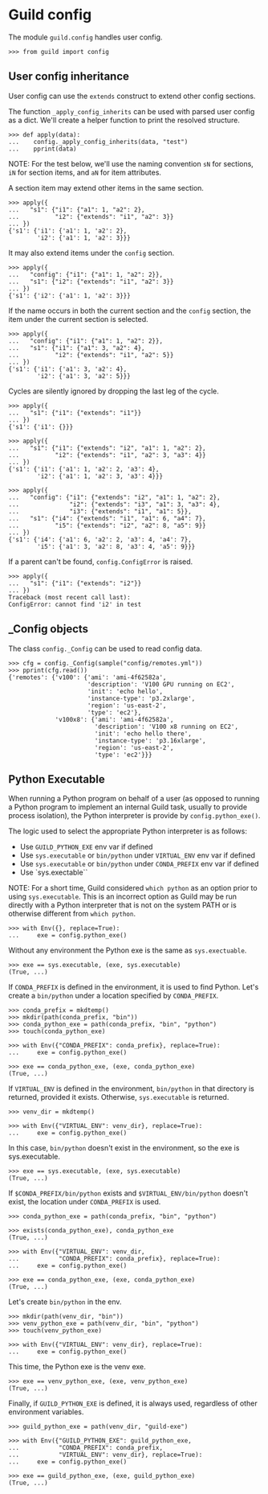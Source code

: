 # Guild config

The module `guild.config` handles user config.

    >>> from guild import config

## User config inheritance

User config can use the `extends` construct to extend other config
sections.

The function `_apply_config_inherits` can be used with parsed user
config as a dict. We'll create a helper function to print the resolved
structure.

    >>> def apply(data):
    ...    config._apply_config_inherits(data, "test")
    ...    pprint(data)

NOTE: For the test below, we'll use the naming convention `sN` for
sections, `iN` for section items, and `aN` for item attributes.

A section item may extend other items in the same section.

    >>> apply({
    ...   "s1": {"i1": {"a1": 1, "a2": 2},
    ...          "i2": {"extends": "i1", "a2": 3}}
    ... })
    {'s1': {'i1': {'a1': 1, 'a2': 2},
            'i2': {'a1': 1, 'a2': 3}}}

It may also extend items under the `config` section.

    >>> apply({
    ...   "config": {"i1": {"a1": 1, "a2": 2}},
    ...   "s1": {"i2": {"extends": "i1", "a2": 3}}
    ... })
    {'s1': {'i2': {'a1': 1, 'a2': 3}}}

If the name occurs in both the current section and the `config`
section, the item under the current section is selected.

    >>> apply({
    ...   "config": {"i1": {"a1": 1, "a2": 2}},
    ...   "s1": {"i1": {"a1": 3, "a2": 4},
    ...          "i2": {"extends": "i1", "a2": 5}}
    ... })
    {'s1': {'i1': {'a1': 3, 'a2': 4},
            'i2': {'a1': 3, 'a2': 5}}}

Cycles are silently ignored by dropping the last leg of the cycle.

    >>> apply({
    ...   "s1": {"i1": {"extends": "i1"}}
    ... })
    {'s1': {'i1': {}}}

    >>> apply({
    ...   "s1": {"i1": {"extends": "i2", "a1": 1, "a2": 2},
    ...          "i2": {"extends": "i1", "a2": 3, "a3": 4}}
    ... })
    {'s1': {'i1': {'a1': 1, 'a2': 2, 'a3': 4},
            'i2': {'a1': 1, 'a2': 3, 'a3': 4}}}

    >>> apply({
    ...   "config": {"i1": {"extends": "i2", "a1": 1, "a2": 2},
    ...              "i2": {"extends": "i3", "a1": 3, "a3": 4},
    ...              "i3": {"extends": "i1", "a1": 5}},
    ...   "s1": {"i4": {"extends": "i1", "a1": 6, "a4": 7},
    ...          "i5": {"extends": "i2", "a2": 8, "a5": 9}}
    ... })
    {'s1': {'i4': {'a1': 6, 'a2': 2, 'a3': 4, 'a4': 7},
            'i5': {'a1': 3, 'a2': 8, 'a3': 4, 'a5': 9}}}

If a parent can't be found, `config.ConfigError` is raised.

    >>> apply({
    ...   "s1": {"i1": {"extends": "i2"}}
    ... })
    Traceback (most recent call last):
    ConfigError: cannot find 'i2' in test

## _Config objects

The class `config._Config` can be used to read config data.

    >>> cfg = config._Config(sample("config/remotes.yml"))
    >>> pprint(cfg.read())
    {'remotes': {'v100': {'ami': 'ami-4f62582a',
                          'description': 'V100 GPU running on EC2',
                          'init': 'echo hello',
                          'instance-type': 'p3.2xlarge',
                          'region': 'us-east-2',
                          'type': 'ec2'},
                 'v100x8': {'ami': 'ami-4f62582a',
                            'description': 'V100 x8 running on EC2',
                            'init': 'echo hello there',
                            'instance-type': 'p3.16xlarge',
                            'region': 'us-east-2',
                            'type': 'ec2'}}}

## Python Executable

When running a Python program on behalf of a user (as opposed to
running a Python program to implement an internal Guild task, usually
to provide process isolation), the Python interpreter is provide by
`config.python_exe()`.

The logic used to select the appropriate Python interpreter is as
follows:

- Use `GUILD_PYTHON_EXE` env var if defined
- Use `sys.executable` or `bin/python` under `VIRTUAL_ENV` env var if
  defined
- Use `sys.executable` or `bin/python` under `CONDA_PREFIX` env var if
  defined
- Use `sys.exectable``

NOTE: For a short time, Guild considered `which python` as an option
prior to using `sys.executable`. This is an incorrect option as Guild
may be run directly with a Python interpreter that is not on the
system PATH or is otherwise different from `which python`.

    >>> with Env({}, replace=True):
    ...     exe = config.python_exe()

Without any environment the Python exe is the same as
`sys.exectuable`.

    >>> exe == sys.executable, (exe, sys.executable)
    (True, ...)

If `CONDA_PREFIX` is defined in the environment, it is used to find
Python. Let's create a `bin/python` under a location specified by
`CONDA_PREFIX`.

    >>> conda_prefix = mkdtemp()
    >>> mkdir(path(conda_prefix, "bin"))
    >>> conda_python_exe = path(conda_prefix, "bin", "python")
    >>> touch(conda_python_exe)

    >>> with Env({"CONDA_PREFIX": conda_prefix}, replace=True):
    ...     exe = config.python_exe()

    >>> exe == conda_python_exe, (exe, conda_python_exe)
    (True, ...)

If `VIRTUAL_ENV` is defined in the environment, `bin/python` in that
directory is returned, provided it exists. Otherwise, `sys.executable`
is returned.

    >>> venv_dir = mkdtemp()

    >>> with Env({"VIRTUAL_ENV": venv_dir}, replace=True):
    ...     exe = config.python_exe()

In this case, `bin/python` doesn't exist in the environment, so the
exe is sys.executable.

    >>> exe == sys.executable, (exe, sys.executable)
    (True, ...)

If `$CONDA_PREFIX/bin/python` exists and `$VIRTUAL_ENV/bin/python`
doesn't exist, the location under `CONDA_PREFIX` is used.

    >>> conda_python_exe = path(conda_prefix, "bin", "python")

    >>> exists(conda_python_exe), conda_python_exe
    (True, ...)

    >>> with Env({"VIRTUAL_ENV": venv_dir,
    ...           "CONDA_PREFIX": conda_prefix}, replace=True):
    ...     exe = config.python_exe()

    >>> exe == conda_python_exe, (exe, conda_python_exe)
    (True, ...)

Let's create `bin/python` in the env.

    >>> mkdir(path(venv_dir, "bin"))
    >>> venv_python_exe = path(venv_dir, "bin", "python")
    >>> touch(venv_python_exe)

    >>> with Env({"VIRTUAL_ENV": venv_dir}, replace=True):
    ...     exe = config.python_exe()

This time, the Python exe is the venv exe.

    >>> exe == venv_python_exe, (exe, venv_python_exe)
    (True, ...)

Finally, if `GUILD_PYTHON_EXE` is defined, it is always used,
regardless of other environment variables.

    >>> guild_python_exe = path(venv_dir, "guild-exe")

    >>> with Env({"GUILD_PYTHON_EXE": guild_python_exe,
    ...           "CONDA_PREFIX": conda_prefix,
    ...           "VIRTUAL_ENV": venv_dir}, replace=True):
    ...     exe = config.python_exe()

    >>> exe == guild_python_exe, (exe, guild_python_exe)
    (True, ...)
